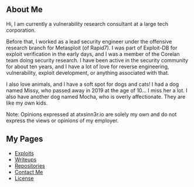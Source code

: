 ## About Me

Hi, I am currently a vulnerability research consultant at a large tech corporation.

Before that, I worked as a lead security engineer under the offensive research branch for
Metasploit (of Rapid7). I was part of Exploit-DB for exploit verification in the early days,
and I was a member of the Corelan team doing security research. I have been active in the
security community for about ten years, and I have a lot of love for reverse engineering,
vulnerability, exploit development, or anything associated with that.

I also love animals, and I have a soft spot for dogs and cats! I had a dog named Missy, who
passed away in 2019 at the age of 10... I miss her a lot. I also have another dog named
Mocha, who is overly affectionate. They are like my own kids.

Note: Opinions expressed at atxsinn3r.io are solely my own and do not express the views or
opinions of my employer.


## My Pages

* [Exploits](./exploits.md)
* [Writeups](./writeups.md)
* [Repositories](./repos.md)
* [Contact Me](./contact.md)
* [License](./site_license.md)
